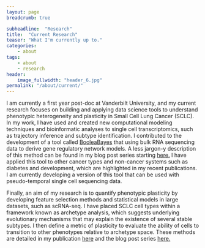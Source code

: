 ```yaml
---
layout: page
breadcrumb: true

subheadline:  "Research"
title:  "Current Research"
teaser: "What I'm currently up to."
categories:
    - about
tags:
    - about
    - research
header:
    image_fullwidth: "header_6.jpg"
permalink: "/about/current/"
---
```



I am currently a first year post-doc at Vanderbilt University, and my current research focuses on building and applying data science tools to understand phenotypic heterogeneity and plasticity in Small Cell Lung Cancer (SCLC). In my work, I have used and created new computational modeling techniques and bioinformatic analyses to single cell transcriptomics, such as trajectory inference and subtype identification. I contributed to the development of a tool called <a href=' https://smgroves.github.io/projects/booleabayes/'>BooleaBayes</a> that using bulk RNA sequencing data to derive gene regulatory network models. A less jargon-y description of this method can be found in my blog post series starting <a href=' https://smgroves.github.io/projects/booleabayes/1'>here.</a> I have applied this tool to other cancer types and non-cancer systems such as diabetes and development, which are highlighted in my recent publications. I am currently developing a version of this tool that can be used with pseudo-temporal single cell sequencing data.

Finally, an aim of my research is to quantify phenotypic plasticity by developing feature selection methods and statistical models in large datasets, such as scRNA-seq. I have placed SCLC cell types within a framework known as archetype analysis, which suggests underlying evolutionary mechanisms that may explain the existence of several stable subtypes. I then define a metric of plasticity to evaluate the ability of cells to transition to other phenotypes relative to archetype space. These methods are detailed in my publication <a href='https://www.cell.com/cell-systems/fulltext/S2405-4712(22)00313-1'>here</a> and the blog post series <a href=' https://smgroves.github.io/projects/mazebox/'>here.</a> 
